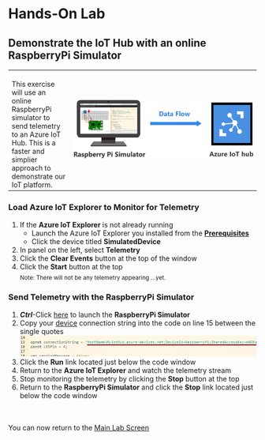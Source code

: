 <h1>Hands-On Lab</h1>

<h2>Demonstrate the IoT Hub with an online RaspberryPi Simulator</h2>
<table>
<tr>
<td width="25%" valign="top"><br>This exercise will use an online RaspberryPi simulator to send telemetry to an Azure IoT Hub.  This is a faster and simplier approach to demonstrate our IoT platform.</td>
<td>

![EventGridDiagram](./images/RaspberryPiSimulator.png) 

</td>
</tr>
</table>
<p>
<h3>Load Azure IoT Explorer to Monitor for Telemetry</h3>
<ol>
  <li>If the <b>Azure IoT Explorer</b> is not already running
  <ul>
    <li>Launch the Azure IoT Explorer you installed from the <b><a href="prerequisites.md">Prerequisites</a></b>
    <li>Click the device titled <b>SimulatedDevice</b>
  </ul>
  <li>In panel on the left, select <b>Telemetry</b>
  <li>Click the <b>Clear Events</b> button at the top of the window
  <li>Click the <b>Start</b> button at the top<br>
    <sub>Note:  There will not be any telemetry appearing  ...yet.</sub>
</ol>

  <h3>Send Telemetry with the RaspberryPi Simulator</h3>
<ol>
  <li><b><i>Ctrl</b></i>-Click <a href="https://azure-samples.github.io/raspberry-pi-web-simulator/#getstarted">here</a> to launch the <b>RaspberryPi Simulator</b>
  <li>Copy your <u>device</u> connection string into the code on line 15 between the single quotes<br>
<img src="./images/RaspSimConnString.png">
  <li>Click the <b>Run</b> link located just below the code window
  <li>Return to the <b>Azure IoT Explorer</b> and watch the telemetry stream
  <li>Stop monitoring the telemetry by clicking the <b>Stop</b> button at the top
  <li>Return to the <b>RaspberryPi Simulator</b> and click the <b>Stop</b> link located just below the code window
</ol>
<br><br>
  You can now return to the <a href="README.md">Main Lab Screen</a>
